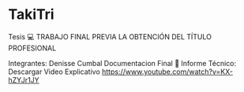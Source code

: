 # TakiTri

Tesis 💻
TRABAJO FINAL PREVIA LA OBTENCIÓN DEL TÍTULO PROFESIONAL

Integrantes: 
Denisse Cumbal 
Documentacion Final 📕
Informe Técnico: Descargar
Video Explicativo
https://www.youtube.com/watch?v=KX-hZYJr1JY
